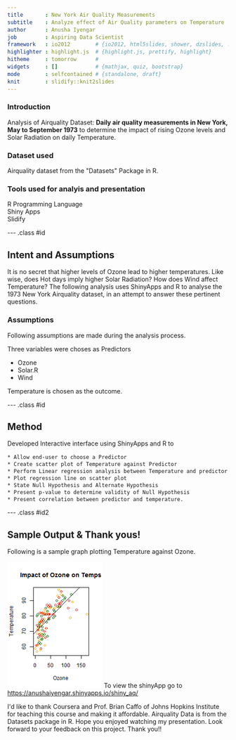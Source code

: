 ```yaml
---
title       : New York Air Quality Measurements
subtitle    : Analyze effect of Air Quality parameters on Temperature
author      : Anusha Iyengar
job         : Aspiring Data Scientist
framework   : io2012        # {io2012, html5slides, shower, dzslides, ...}
highlighter : highlight.js  # {highlight.js, prettify, highlight}
hitheme     : tomorrow      # 
widgets     : []            # {mathjax, quiz, bootstrap}
mode        : selfcontained # {standalone, draft}
knit        : slidify::knit2slides
---
```


### Introduction

Analysis of Airquality Dataset: <b>Daily air quality measurements in New York, May to September 1973</b> to determine the impact of rising Ozone levels and Solar Radiation on daily Temperature.

### Dataset used 

Airquality dataset from the "Datasets" Package in R. 

### Tools used for analyis and presentation

R Programming Language
<br/>
Shiny Apps
<br/>
Slidify
<br/>

--- .class #id 

## Intent and Assumptions

It is no secret that higher levels of Ozone lead to higher temperatures. Like wise, does Hot days imply higher Solar Radiation? 
How does Wind affect Temperature? The following analysis uses ShinyApps and R to analyse the 1973 New York Airquality dataset, in an attempt to answer these pertinent questions. 

### Assumptions
Following assumptions are made during the analysis process. 

Three variables were choses as Predictors  
* Ozone
* Solar.R 
* Wind  

Temperature is chosen as the outcome. 


--- .class #id 

## Method
Developed Interactive interface using ShinyApps and R  to 

    * Allow end-user to choose a Predictor
    * Create scatter plot of Temperature against Predictor
    * Perform Linear regression analysis between Temperature and predictor
    * Plot regression line on scatter plot
    * State Null Hypothesis and Alternate Hypothesis
    * Present p-value to determine validity of Null Hypothesis
    * Present correlation between predictor and temperature.
    

--- .class #id2 

## Sample Output & Thank yous!
Following is a sample graph plotting Temperature against Ozone. 

![plot of chunk unnamed-chunk-1](assets/fig/unnamed-chunk-1-1.png)
To view the shinyApp go to https://anushaiyengar.shinyapps.io/shiny_aq/

I'd like to thank Coursera and Prof. Brian Caffo of Johns Hopkins Institute for teaching this course and making it affordable. 
Airquality Data is from the Datasets package in R. 
Hope you enjoyed watching my presentation. Look forward to your feedback on this project. Thank you!!
